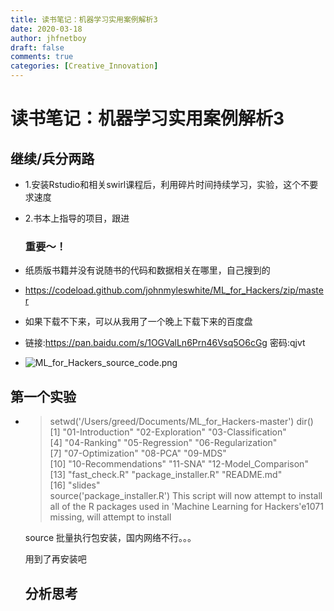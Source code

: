 ```yaml
---
title: 读书笔记：机器学习实用案例解析3
date: 2020-03-18
author: jhfnetboy
draft: false
comments: true
categories: [Creative_Innovation]
---
```

# 读书笔记：机器学习实用案例解析3
## 继续/兵分两路

+ 1.安装Rstudio和相关swirl课程后，利用碎片时间持续学习，实验，这个不要求速度

+ 2.书本上指导的项目，跟进

  ### 重要～！

+ 纸质版书籍并没有说随书的代码和数据相关在哪里，自己搜到的

+ https://codeload.github.com/johnmyleswhite/ML_for_Hackers/zip/master

+ 如果下载不下来，可以从我用了一个晚上下载下来的百度盘

+ 链接:https://pan.baidu.com/s/1OGValLn6Prn46Vsq5O6cGg  密码:qjvt

+ ![ML_for_Hackers_source_code.png](https://www.jlab.tech/media/ML_for_Hackers_source_code.png)

## 第一个实验

+ > setwd('/Users/greed/Documents/ML_for_Hackers-master')
  dir()
   [1] "01-Introduction"     "02-Exploration"      "03-Classification"  
   [4] "04-Ranking"          "05-Regression"       "06-Regularization"  
   [7] "07-Optimization"     "08-PCA"              "09-MDS"             
  [10] "10-Recommendations"  "11-SNA"              "12-Model_Comparison"
  [13] "fast_check.R"        "package_installer.R" "README.md"          
  [16] "slides"             
  source('package_installer.R')
  This script will now attempt to install all of the R packages used in 'Machine Learning for Hackers'e1071 missing, will attempt to install

  source 批量执行包安装，国内网络不行。。。

  用到了再安装吧

  

  ## 分析思考

  

  